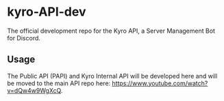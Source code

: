 # kyro-API-dev
The official development repo for the Kyro API, a Server Management Bot for Discord.

## Usage
The Public API (PAPI) and Kyro Internal API will be developed here and will be moved to the main API repo here: https://www.youtube.com/watch?v=dQw4w9WgXcQ.
